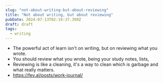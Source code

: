 ```yaml
---
slug: "not-about-writing-but-about-reviewing"
title: "Not about writing, but about reviewing"
pubDate: 2024-07-13T02:19:37.399Z
draft: draft
tags:
  - writing
---
```


- The powerful act of learn isn't on writing, but on reviewing what you wrote.
- You should review what you wrote, being your study notes, lists,
- Reviewing is like a cleaning, it's a way to clean which is garbage and what really matters.
- <https://fev.al/posts/work-journal/>
